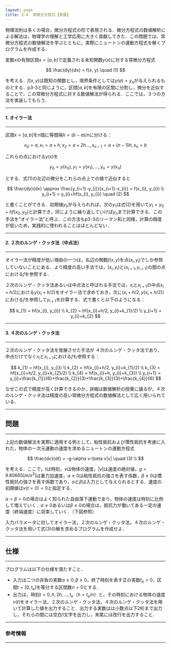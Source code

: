 ```yaml
---
layout: page
title: 3-4. 常微分方程式【発展】
---
```


物理法則は多くの場合，微分方程式の形で表現される．微分方程式の数値解析による解法は，物理学の理解と工学応用に大きく貢献してきた．この問題では，常微分方程式の数値解法を学ぶとともに，実際にニュートンの運動方程式を解くプログラムを作成する．

変数$x$の有限区間$x=[a, b]$で定義される未知関数$y(x)$に対する常微分方程式

$$
\frac{dy}{dx} = f(x, y) \quad (1)
$$

を考える．$f(x, y)$は既知の関数とし，境界条件としては$y(a) = y_{a}$が与えられるものとする．p3-3と同じように，区間$[a, b]$を有限の区間に分割し，微分を近似することで，この常微分方程式に対する数値解法が得られる．ここでは，３つの方法を実装してもらう．

---
#### 1. オイラー法
---

区間$x=[a, b]$をn個に等間隔$h = (b-a)/n$に分ける：

$$
x_{0}=a, x_{1}=a+h, x_{2}=a+2h..., x_{n-1}=a+(n-1)h, x_{n} = b
$$

これらの点における$y(x)$を

$$
y_{0}=y(x_{0}), y_{1}=y(x_{1}), ..., y_{n} = y(x_{n})
$$

とする．式(1)の左辺の微分をこれらの点上での値で近似すると

$$
\frac{dy}{dx} \approx \frac{y_{i+1}-y_{i}}{x_{i+1}-x_{i}} = f(x_{i}, y_{i}) \\
y_{i+1} = y_{i}+hf(x_{i}, y_{i}) \quad (2)
$$

と書くことができる．初期値$y_{0}$が与えられれば，次の$y_{1}$は式(2)を用いて$y_{1} = y_{0}+hf(x_{0}, y_{0})$と計算でき，同じように繰り返していけば$y_{n}$まで計算できる．この手法を”オイラー法”と呼ぶ．この方法もp3-3のリーマン和と同様，計算の精度が低いため，実践的に使われることはほとんどない．

---
#### 2. ２次のルンゲ・クッタ法（中点法）
---

オイラー法が精度が低い理由の一つは，右辺の関数$f(x, y)$を点$(x_{i}, y_{i})$でしか参照していないことにある．より精度の高い手法では，$(x_{i}, y_{i})$と$(x_{i+1}, y_{i+1})$の間の点における$f$を参照する．

２次のルンゲ・クッタ法あるいは中点法と呼ばれる手法では，$x_{i}$と$x_{i+1}$の中点$x_{i}+h/2$における$y(x_{i}+h/2)$をオイラー法で求めておき，次に$(x_{i}+h/2, y(x_{i}+h/2))$における$f$を参照して$y_{i+1}$を計算する．式で書くと以下のようになる：

$$
k_{1} = hf(x_{i}, y_{i}) \\
k_{2} = hf(x_{i}+h/2, y_{i}+k_{1}/2) \\
y_{i+1} = y_{i}+k_{2}
$$

---
#### 3. ４次のルンゲ・クッタ法
---

２次のルンゲ・クッタ法を発展させた手法が ４次のルンゲ・クッタ法であり，中点だけでなく$x_{i}$と$x_{i+1}$における$f$も参照する：

$$
k_{1} = hf(x_{i}, y_{i}) \\
k_{2} = hf(x_{i}+h/2, y_{i}+k_{1}/2) \\
k_{3} = hf(x_{i}+h/2, y_{i}+k_{2}/2) \\
k_{4} = hf(x_{i}+h, y_{i}+k_{3}) \\
y_{i+1} = y_{i}+\frac{k_{1}}{6}+\frac{k_{2}}{3}+\frac{k_{3}}{3}+\frac{k_{4}}{6}
$$

なぜこの式で精度が高く計算できるのか，詳細は数値解析の授業に譲るが，４次のルンゲ・クッタ法は精度の高い常微分方程式の数値解法として広く用いられている．

---
## 問題
---

上記の数値解法を実際に適用する例として，粘性抵抗および慣性抵抗を考慮に入れた，物体の一次元運動の速度を求めるニュートンの運動方程式

$$
\frac{dv}{dt} = -g-\alpha v-\beta v|v| \quad (3) \\
$$

を考える．ここで，$t$は時刻，$v$は物体の速度，$|v|$は速度の絶対値，$g = 9.80665 [m/s^2]$は重力加速度，$\alpha\geq0$は粘性抵抗の強さを表す係数，$\beta\geq0$は慣性抵抗の強さを表す係数であり，$\alpha$と$\beta$は入力として与えられるとする．速度の初期値は$v(t=0) = 0$と指定する．

$\alpha = \beta = 0$の場合はよく知られた自由落下運動であり，物体の速度は時刻に比例して増えていく．$\alpha \neq 0$あるいは$\beta \neq 0$の場合は，抵抗力が働いてある一定の速度（終端速度）に収束していく．（下図参照）

入力パラメータに対してオイラー法，２次のルンゲ・クッタ法，４次のルンゲ・クッタ法を用いて式(3)の解を求めるプログラムを作成せよ．

---
## 仕様
---

プログラムは以下の仕様を満たすこと．

- 入力は二つの非負の実数$\alpha\geq0, \beta\geq0$，終了時刻を表す正の実数$t_{e}>0$，区間$t=[0, t_{e}]$を等分する区間数$n>0$とする．
- 出力は，時刻$t=0, h, 2h, ..., t_{e}$（$h = t_{e}/n$）と，その時刻における物体の速度$v(t)$をオイラー法，２次のルンゲ・クッタ法，４次のルンゲ・クッタ法を用いて計算した値を出力すること．出力する実数はは小数点以下2桁まで出力し，それらの間には空白1文字を出力し，末尾には改行を出力すること．


---
### 参考情報
---

